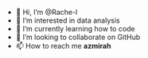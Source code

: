 - 👋 Hi, I’m @Rache-l
- 👀 I’m interested in data analysis 
- 🌱 I’m currently learning how to code
- 💞️ I’m looking to collaborate on GitHub 
- 📫 How to reach me __azmirah__

<!---
Rache-l/Rache-l is a ✨ special ✨ repository because its `README.md` (this file) appears on your GitHub profile.
You can click the Preview link to take a look at your changes.
--->
